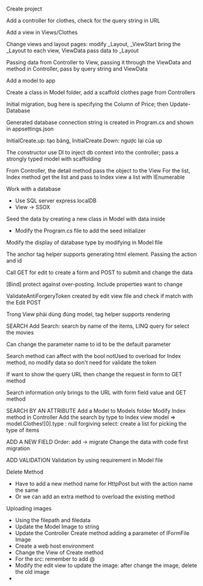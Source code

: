 ﻿Create project

Add a controller for clothes, check for the query string in URL

Add a view in Views/Clothes

Change views and layout pages: modify _Layout, _ViewStart bring the _Layout to each view, ViewData pass data to _Layout

Passing data from Controller to View, passing it through the ViewData and method in Controller, pass by query string and ViewData

Add a model to app

Create a class in Model folder, add a scaffold clothes page from Controllers

Initial migration, bug here is specifying the Column of Price; then Update-Database

Generated database connection string is created in Program.cs and shown in appsettings.json

InitialCreate.up: tạo bảng, InitialCreate.Down: ngược lại của up

The constructor use DI to inject db context into the controller; pass a strongly typed model with scaffolding

From Controller, the detail method pass the object to the View
For the list, Index method get the list and pass to Index view a list with IEnumerable

Work with a database
- Use SQL server express localDB
- View -> SSOX

Seed the data by creating a new class in Model with data inside
- Modify the Program.cs file to add the seed initializer

Modify the display of database type by modifying in Model file

The anchor tag helper supports generating html element. Passing the action and id

Call GET for edit to create a form and POST to submit and change the data

[Bind] protect against over-posting. Include properties want to change

ValidateAntiForgeryToken created by edit view file and check if match with the Edit POST

Trong View phải dùng đúng model, tag helper supports rendering

SEARCH
Add Search: search by name of the items, LINQ query for select the movies

Can change the parameter name to id to be the default parameter

Search method can affect with the bool notUsed to overload for Index method, no modify data so don't need for validate the token

If want to show the query URL then change the request in form to GET method

Search information only brings to the URL with form field value and GET method

SEARCH BY AN ATTRIBUTE
Add a Model to Models folder
Modify Index method in Controller
Add the search by type to Index view
model => model.Clothes![0].type : null forgiving
select: create a list for picking the type of items

ADD A NEW FIELD
Order: add -> migrate 
Change the data with code first migration

ADD VALIDATION
Validation by using requirement in Model file

Delete Method
- Have to add a new method name for HttpPost but with the action name the same
- Or we can add an extra method to overload the existing method

Uploading images
- Using the filepath and filedata
- Update the Model Image to string
- Update the Controller Create method adding a parameter of IFormFile Image
- Create a web host environment
- Change the View of Create method
- For the src: remember to add @
- Modify the edit view to update the image: after change the image, delete the old image
- 